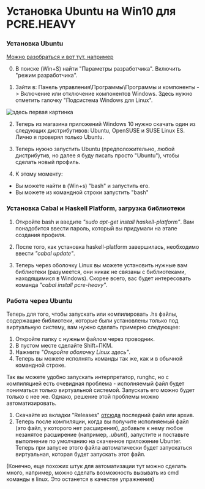# Установка Ubuntu на Win10 для PCRE.HEAVY

### Установка Ubuntu

[Можно разобраться и вот тут, например](https://remontka.pro/linux-bash-shell-windows-10/)

 0. В поиске (Win+S) найти "Параметры разработчика". Включить "режим разработчика".

 1. Зайти в: Панель управления\Программы\Программы и компоненты -> Включение или отключение компонентов Windows.
 Здесь нужно отметить галочку "Подсистема Windows для Linux".
 
 ![здесь первая картинка](https://remontka.pro/images/enable-windows-subsystem-for-linux-1709.png)
 
 2. Теперь из магазина приложений Windows 10 нужно скачать один из следующих дистрибутивов: Ubuntu, OpenSUSE и SUSE Linux ES. Лично я проверял только Ubuntu.
 
 3. Теперь нужно запустить Ubuntu (предположительно, любой дистрибутив, но далее я буду писать просто "Ubuntu"), чтобы сделать новый профиль.
 
 4. К этому моменту:
  - Вы можете найти в (Win+s) "bash" и запустить его.
  - Вы можете из командной строки запустить "bash"
  
### Установка Cabal и Haskell Platform, загрузка библиотеки

 1. Откройте bash и введите *"sudo apt-get install haskell-platform"*. Вам понадобится ввести пароль, который вы придумали на этапе создания профиля.
 
 2. После того, как установка haskell-platform завершилась, необходимо ввести *"cabal update"*.
 
 3. Теперь через оболочку Linux вы можете установить нужные вам библиотеки (разумеется, они никак не связаны с библиотеками, находящимися в Windows).
 Скорее всего, вас будет интересовать команда *"cabal install pcre-heavy"*.

### Работа через Ubuntu

Теперь для того, чтобы запускать или компилировать .hs файлы, содержащие библиотеки, которые были установлены только под виртуальную систему, вам нужно сделать примерно следующее:

  1. Откройте папку с нужным файлом через проводник.
  2. В пустом месте сделайте Shift+ПКМ.
  3. Нажмите *"Откройте оболочку Linux здесь"*.
  4. Теперь вы можете исполнять команды так же, как и в обычной командной строке.
  
Так вы можете удобно запускать интерпретатор, runghc, но с компиляцией есть очевидная проблема - исполняемый файл будет пониматься только виртуальной системой.
Запускать его можно будет только с нее же. Однако, решение этой проблемы можно автоматизировать.
  
  1. Скачайте из вкладки "Releases" [отсюда](https://github.com/ghB111/Ubunter/releases) последний файл или архив.
  2. Теперь после компиляции, когда вы получите исполняемый файл (это файл, у которого нет расширения), добавьте к нему любое незанятое расширение (например, *.ubunt*), запустите и поставьте выполнение по умолчанию на скаченное приложение Ubunter. Теперь при запуске этого файла автоматически будет запускаться виртуальная, которая будет запускать этот файл.
  
(Конечно, еще похожих штук для автоматизации тут можно сделать много, например, можно сделать возможность вызывать из cmd команды в linux. Это останется в качестве упражнения)




